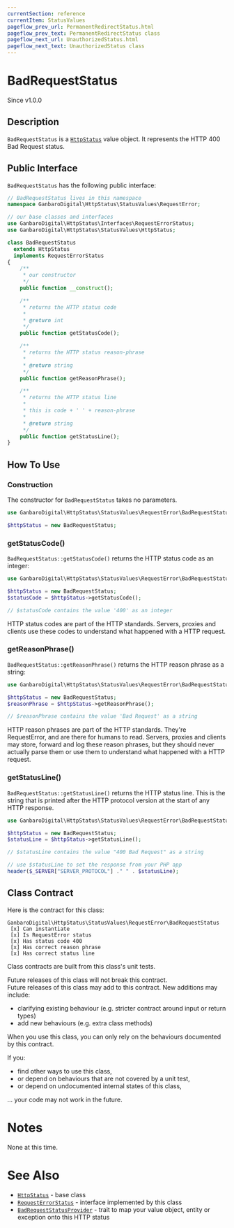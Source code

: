 ```yaml
---
currentSection: reference
currentItem: StatusValues
pageflow_prev_url: PermanentRedirectStatus.html
pageflow_prev_text: PermanentRedirectStatus class
pageflow_next_url: UnauthorizedStatus.html
pageflow_next_text: UnauthorizedStatus class
---
```


# BadRequestStatus

<div class="callout info">
Since v1.0.0
</div>

## Description

`BadRequestStatus` is a [`HttpStatus`](HttpStatus.html) value object. It represents the HTTP 400 Bad Request status.

## Public Interface

`BadRequestStatus` has the following public interface:

```php
// BadRequestStatus lives in this namespace
namespace GanbaroDigital\HttpStatus\StatusValues\RequestError;

// our base classes and interfaces
use GanbaroDigital\HttpStatus\Interfaces\RequestErrorStatus;
use GanbaroDigital\HttpStatus\StatusValues\HttpStatus;

class BadRequestStatus
  extends HttpStatus
  implements RequestErrorStatus
{
    /**
     * our constructor
     */
    public function __construct();

    /**
     * returns the HTTP status code
     *
     * @return int
     */
    public function getStatusCode();

    /**
     * returns the HTTP status reason-phrase
     *
     * @return string
     */
    public function getReasonPhrase();

    /**
     * returns the HTTP status line
     *
     * this is code + ' ' + reason-phrase
     *
     * @return string
     */
    public function getStatusLine();
}
```

## How To Use

### Construction

The constructor for `BadRequestStatus` takes no parameters.

```php
use GanbaroDigital\HttpStatus\StatusValues\RequestError\BadRequestStatus;

$httpStatus = new BadRequestStatus;
```

### getStatusCode()

`BadRequestStatus::getStatusCode()` returns the HTTP status code as an integer:

```php
use GanbaroDigital\HttpStatus\StatusValues\RequestError\BadRequestStatus;

$httpStatus = new BadRequestStatus;
$statusCode = $httpStatus->getStatusCode();

// $statusCode contains the value '400' as an integer
```

HTTP status codes are part of the HTTP standards. Servers, proxies and clients use these codes to understand what happened with a HTTP request.

### getReasonPhrase()

`BadRequestStatus::getReasonPhrase()` returns the HTTP reason phrase as a string:

```php
use GanbaroDigital\HttpStatus\StatusValues\RequestError\BadRequestStatus;

$httpStatus = new BadRequestStatus;
$reasonPhrase = $httpStatus->getReasonPhrase();

// $reasonPhrase contains the value 'Bad Request' as a string
```

HTTP reason phrases are part of the HTTP standards. They're RequestError, and are there for humans to read. Servers, proxies and clients may store, forward and log these reason phrases, but they should never actually parse them or use them to understand what happened with a HTTP request.

### getStatusLine()

`BadRequestStatus::getStatusLine()` returns the HTTP status line. This is the string that is printed after the HTTP protocol version at the start of any HTTP response.

```php
use GanbaroDigital\HttpStatus\StatusValues\RequestError\BadRequestStatus;

$httpStatus = new BadRequestStatus;
$statusLine = $httpStatus->getStatusLine();

// $statusLine contains the value "400 Bad Request" as a string

// use $statusLine to set the response from your PHP app
header($_SERVER["SERVER_PROTOCOL"] ." " . $statusLine);
```

## Class Contract

Here is the contract for this class:

    GanbaroDigital\HttpStatus\StatusValues\RequestError\BadRequestStatus
     [x] Can instantiate
     [x] Is RequestError status
     [x] Has status code 400
     [x] Has correct reason phrase
     [x] Has correct status line

Class contracts are built from this class's unit tests.

<div class="callout success">
Future releases of this class will not break this contract.
</div>

<div class="callout info" markdown="1">
Future releases of this class may add to this contract. New additions may include:

* clarifying existing behaviour (e.g. stricter contract around input or return types)
* add new behaviours (e.g. extra class methods)
</div>

<div class="callout warning" markdown="1">
When you use this class, you can only rely on the behaviours documented by this contract.

If you:

* find other ways to use this class,
* or depend on behaviours that are not covered by a unit test,
* or depend on undocumented internal states of this class,

... your code may not work in the future.
</div>

# Notes

None at this time.

# See Also

* [`HttpStatus`](HttpStatus.html) - base class
* [`RequestErrorStatus`](RequestErrorStatus.html) - interface implemented by this class
* [`BadRequestStatusProvider`](../StatusProviders/BadRequestStatusProvider.html) - trait to map your value object, entity or exception onto this HTTP status
